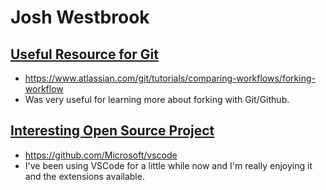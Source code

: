 # Josh Westbrook

## [Useful Resource for Git](https://www.atlassian.com/git/tutorials/comparing-workflows/forking-workflow)
* https://www.atlassian.com/git/tutorials/comparing-workflows/forking-workflow
* Was very useful for learning more about forking with Git/Github.

## [Interesting Open Source Project](https://github.com/Microsoft/vscode)
* https://github.com/Microsoft/vscode
* I've been using VSCode for a little while now and I'm really enjoying it and the extensions available.
